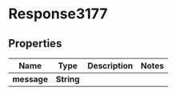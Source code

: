 
# Response3177

## Properties
Name | Type | Description | Notes
------------ | ------------- | ------------- | -------------
**message** | **String** |  | 



